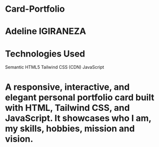 # Card-Portfolio
# Adeline IGIRANEZA
# Technologies Used
Semantic HTML5
Tailwind CSS (CDN)
JavaScript

# A responsive, interactive, and elegant personal portfolio card built with HTML, Tailwind CSS, and JavaScript. It showcases who I am, my skills, hobbies, mission and vision.
